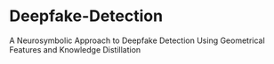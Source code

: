 # Deepfake-Detection
A Neurosymbolic Approach to Deepfake Detection Using Geometrical Features and Knowledge Distillation
